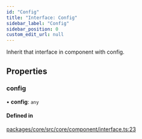 ```yaml
---
id: "Config"
title: "Interface: Config"
sidebar_label: "Config"
sidebar_position: 0
custom_edit_url: null
---
```


Inherit that interface in component with config.

## Properties

### config

• **config**: `any`

#### Defined in

[packages/core/src/core/component/interface.ts:23](https://github.com/primno/primno/blob/21aeb72/packages/core/src/core/component/interface.ts#L23)

